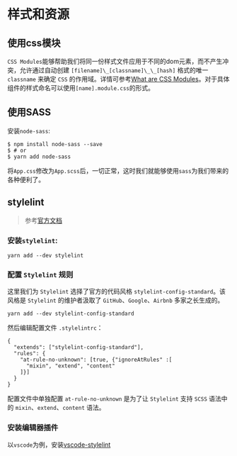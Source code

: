 # 样式和资源

## 使用css模块
`CSS Modules`能够帮助我们将同一份样式文件应用于不同的dom元素，而不产生冲突，允许通过自动创建 `[filename]\_[classname]\_\_[hash]` 格式的唯一 `classname` 来确定 `CSS` 的作用域。详情可参考[What are CSS Modules](https://css-tricks.com/css-modules-part-1-need/)。对于具体组件的样式命名可以使用`[name].module.css`的形式。

## 使用SASS

安装`node-sass`:

```
$ npm install node-sass --save
$ # or
$ yarn add node-sass
```

将`App.css`修改为`App.scss`后，一切正常，这时我们就能够使用`sass`为我们带来的各种便利了。

## stylelint

> 参考[官方文档](https://stylelint.io/)

### 安装`stylelint`:

```
yarn add --dev stylelint
```

### 配置 `Stylelint` 规则

这里我们为 `Stylelint` 选择了官方的代码风格 `stylelint-config-standard`。该风格是 `Stylelint` 的维护者汲取了 `GitHub`、`Google`、`Airbnb` 多家之长生成的。

```
yarn add --dev stylelint-config-standard
```

然后编辑配置文件 `.stylelintrc`：

```
{
  "extends": ["stylelint-config-standard"],
  "rules": {
    "at-rule-no-unknown": [true, {"ignoreAtRules" :[
      "mixin", "extend", "content"
    ]}]
  }
}
```
配置文件中单独配置 `at-rule-no-unknown` 是为了让 `Stylelint` 支持 `SCSS` 语法中的 `mixin`、`extend`、`content` 语法。

### 安装编辑器插件

以`vscode`为例，安装[vscode-stylelint](https://github.com/shinnn/vscode-stylelint)